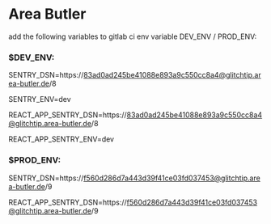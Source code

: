 # Area Butler

add the following variables to gitlab ci env variable DEV_ENV / PROD_ENV:

### $DEV_ENV:
SENTRY_DSN=https://83ad0ad245be41088e893a9c550cc8a4@glitchtip.area-butler.de/8

SENTRY_ENV=dev

REACT_APP_SENTRY_DSN=https://83ad0ad245be41088e893a9c550cc8a4@glitchtip.area-butler.de/8

REACT_APP_SENTRY_ENV=dev

### $PROD_ENV:
SENTRY_DSN=https://f560d286d7a443d39f41ce03fd037453@glitchtip.area-butler.de/9

REACT_APP_SENTRY_DSN=https://f560d286d7a443d39f41ce03fd037453@glitchtip.area-butler.de/9